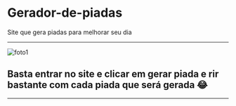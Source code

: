 # Gerador-de-piadas
 Site que gera piadas para melhorar seu dia

<hr>

![foto1](https://user-images.githubusercontent.com/105875989/196560027-a07a4b76-947b-4b8e-9de8-9fe8f93e2581.png)

## Basta entrar no site e clicar em gerar piada e rir bastante com cada piada que será gerada 😂
<hr>
